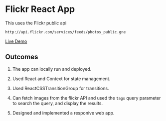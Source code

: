 # Flickr React App

This uses the Flickr public api
```
http://api.flickr.com/services/feeds/photos_public.gne
```

[Live Demo](https://flickr-react-app.netlify.app/)

## Outcomes

1. The app can locally run and deployed.

2. Used React and Context for state management.

3. Used ReactCSSTransitionGroup for transitions.

4. Can fetch images from the flickr API and used the `tags` query parameter to search the query, and display the results.

5. Designed and implemented a responive web app.

